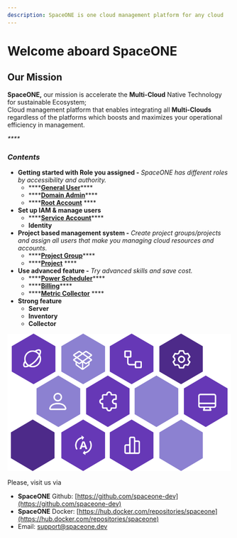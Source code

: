 ```yaml
---
description: SpaceONE is one cloud management platform for any cloud
---
```


# Welcome aboard SpaceONE

## Our Mission

**SpaceONE,** our mission is accelerate the **Multi-Cloud** Native Technology for sustainable Ecosystem;   
Cloud management platform that enables integrating all **Multi-Clouds** regardless of the platforms which boosts and maximizes your operational efficiency in management.

_\*\*\*\*_

### _**Contents**_

* **Getting started with Role you assigned -** _SpaceONE has different roles by accessibility and authority._
  * \*\*\*\*[**General User**](general-user.md)\*\*\*\*
  * \*\*\*\*[**Domain Admin**](domain-admin.md)\*\*\*\*
  * \*\*\*\*[**Root Account**](root-account.md) ****
* **Set up IAM & manage users**
  * \*\*\*\*[**Service Account**](identity/service-account/)\*\*\*\*
  * **Identity** 
* **Project based management system -** _Create project groups/projects and assign all users that make you managing cloud resources and accounts._
  * \*\*\*\*[**Project Group**](project/project-group-management.md)\*\*\*\*
  * \*\*\*\*[**Project**](project/project-management.md) ****
* **Use advanced feature -** _Try advanced skills and save cost._
  * \*\*\*\*[**Power Scheduler**](advanced-topic/power-scheduler-quick-start.md)\*\*\*\*
  * \*\*\*\*[**Billing**](advanced-topic/billing-quick-start.md)\*\*\*\*
  * \*\*\*\*[**Metric Collector**](advanced-topic/metric-collector-quick-start.md) ****
* **Strong feature**
  * **Server**
  * **Inventory**
  * **Collector**

![](.gitbook/assets/gitbook_so.png)

  


Please, visit us via

* **SpaceONE**  Github: [https://github.com/spaceone-dev](https://github.com/spaceone-dev) 
* **SpaceONE**  Docker: [https://hub.docker.com/repositories/spaceone](https://hub.docker.com/repositories/spaceone) 
* Email: support@spaceone.dev

